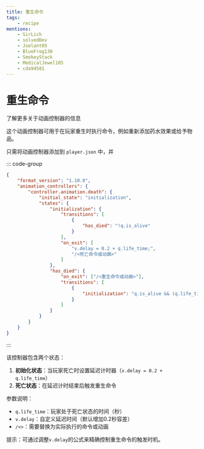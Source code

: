 ```yaml
---
title: 重生命令
tags:
    - recipe
mentions:
    - SirLich
    - solvedDev
    - Joelant05
    - BlueFrog130
    - SmokeyStack
    - MedicalJewel105
    - cda94581
---
```


# 重生命令

<!--@include: @/wiki/bedrock-wiki-mirror.md-->

<BButton color="blue" link="animation-controllers-intro">了解更多关于动画控制器的信息</BButton>

这个动画控制器可用于在玩家重生时执行命令，例如重新添加药水效果或给予物品。

只需将动画控制器添加到 `player.json` 中，并

::: code-group
```json [原CodeHeader的值]
{
	"format_version": "1.10.0",
	"animation_controllers": {
		"controller.animation.death": {
			"initial_state": "initialization",
			"states": {
				"initialization": {
					"transitions": [
						{
							"has_died": "!q.is_alive"
						}
					],
					"on_exit": [
						"v.delay = 0.2 + q.life_time;",
						"/<死亡命令或动画>"
					]
				},
				"has_died": {
					"on_exit": ["/<重生命令或动画>"],
					"transitions": [
						{
							"initialization": "q.is_alive && (q.life_time >= v.delay)"
						}
					]
				}
			}
		}
	}
}
```
:::

该控制器包含两个状态：
1. **初始化状态**：当玩家死亡时设置延迟计时器（`v.delay = 0.2 + q.life_time`）
2. **死亡状态**：在延迟计时结束后触发重生命令

参数说明：
- `q.life_time`：玩家处于死亡状态的时间（秒）
- `v.delay`：自定义延迟时间（默认增加0.2秒容差）
- `/<>`：需要替换为实际执行的命令或动画

提示：可通过调整`v.delay`的公式来精确控制重生命令的触发时机。